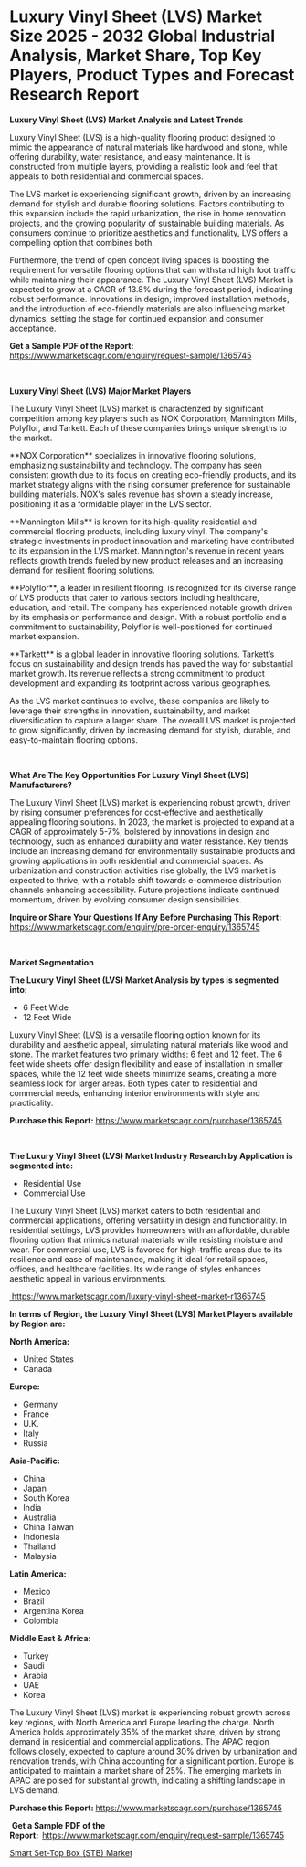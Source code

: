 <p><h1>Luxury Vinyl Sheet (LVS) Market Size 2025 - 2032 Global Industrial Analysis, Market Share, Top Key Players, Product Types and Forecast Research Report</h1></p><p><strong>Luxury Vinyl Sheet (LVS) Market Analysis and Latest Trends</strong></p>
<p><p>Luxury Vinyl Sheet (LVS) is a high-quality flooring product designed to mimic the appearance of natural materials like hardwood and stone, while offering durability, water resistance, and easy maintenance. It is constructed from multiple layers, providing a realistic look and feel that appeals to both residential and commercial spaces.</p><p>The LVS market is experiencing significant growth, driven by an increasing demand for stylish and durable flooring solutions. Factors contributing to this expansion include the rapid urbanization, the rise in home renovation projects, and the growing popularity of sustainable building materials. As consumers continue to prioritize aesthetics and functionality, LVS offers a compelling option that combines both.</p><p>Furthermore, the trend of open concept living spaces is boosting the requirement for versatile flooring options that can withstand high foot traffic while maintaining their appearance. The Luxury Vinyl Sheet (LVS) Market is expected to grow at a CAGR of 13.8% during the forecast period, indicating robust performance. Innovations in design, improved installation methods, and the introduction of eco-friendly materials are also influencing market dynamics, setting the stage for continued expansion and consumer acceptance.</p></p>
<p><strong>Get a Sample PDF of the Report:&nbsp;</strong> <a href="https://www.marketscagr.com/enquiry/request-sample/1365745?utm_campaign=2038&utm_medium=2&utm_source=Github&utm_content=ia&utm_term=09022025&utm_id=luxury-vinyl-sheet-lvs">https://www.marketscagr.com/enquiry/request-sample/1365745</a></p>
<p>&nbsp;</p>
<p><strong>Luxury Vinyl Sheet (LVS) Major Market Players</strong></p>
<p><p>The Luxury Vinyl Sheet (LVS) market is characterized by significant competition among key players such as NOX Corporation, Mannington Mills, Polyflor, and Tarkett. Each of these companies brings unique strengths to the market.</p><p>**NOX Corporation** specializes in innovative flooring solutions, emphasizing sustainability and technology. The company has seen consistent growth due to its focus on creating eco-friendly products, and its market strategy aligns with the rising consumer preference for sustainable building materials. NOX's sales revenue has shown a steady increase, positioning it as a formidable player in the LVS sector.</p><p>**Mannington Mills** is known for its high-quality residential and commercial flooring products, including luxury vinyl. The company's strategic investments in product innovation and marketing have contributed to its expansion in the LVS market. Mannington's revenue in recent years reflects growth trends fueled by new product releases and an increasing demand for resilient flooring solutions.</p><p>**Polyflor**, a leader in resilient flooring, is recognized for its diverse range of LVS products that cater to various sectors including healthcare, education, and retail. The company has experienced notable growth driven by its emphasis on performance and design. With a robust portfolio and a commitment to sustainability, Polyflor is well-positioned for continued market expansion.</p><p>**Tarkett** is a global leader in innovative flooring solutions. Tarkett’s focus on sustainability and design trends has paved the way for substantial market growth. Its revenue reflects a strong commitment to product development and expanding its footprint across various geographies.</p><p>As the LVS market continues to evolve, these companies are likely to leverage their strengths in innovation, sustainability, and market diversification to capture a larger share. The overall LVS market is projected to grow significantly, driven by increasing demand for stylish, durable, and easy-to-maintain flooring options.</p></p>
<p>&nbsp;</p>
<p><strong>What Are The Key Opportunities For Luxury Vinyl Sheet (LVS) Manufacturers?</strong></p>
<p><p>The Luxury Vinyl Sheet (LVS) market is experiencing robust growth, driven by rising consumer preferences for cost-effective and aesthetically appealing flooring solutions. In 2023, the market is projected to expand at a CAGR of approximately 5-7%, bolstered by innovations in design and technology, such as enhanced durability and water resistance. Key trends include an increasing demand for environmentally sustainable products and growing applications in both residential and commercial spaces. As urbanization and construction activities rise globally, the LVS market is expected to thrive, with a notable shift towards e-commerce distribution channels enhancing accessibility. Future projections indicate continued momentum, driven by evolving consumer design sensibilities.</p></p>
<p><strong>Inquire or Share Your Questions If Any Before Purchasing This Report:</strong> <a href="https://www.marketscagr.com/enquiry/pre-order-enquiry/1365745?utm_campaign=2038&utm_medium=2&utm_source=Github&utm_content=ia&utm_term=09022025&utm_id=luxury-vinyl-sheet-lvs">https://www.marketscagr.com/enquiry/pre-order-enquiry/1365745</a></p>
<p>&nbsp;</p>
<p><strong>Market Segmentation</strong></p>
<p><strong>The Luxury Vinyl Sheet (LVS) Market Analysis by types is segmented into:</strong></p>
<p><ul><li>6 Feet Wide</li><li>12 Feet Wide</li></ul></p>
<p><p>Luxury Vinyl Sheet (LVS) is a versatile flooring option known for its durability and aesthetic appeal, simulating natural materials like wood and stone. The market features two primary widths: 6 feet and 12 feet. The 6 feet wide sheets offer design flexibility and ease of installation in smaller spaces, while the 12 feet wide sheets minimize seams, creating a more seamless look for larger areas. Both types cater to residential and commercial needs, enhancing interior environments with style and practicality.</p></p>
<p><strong>Purchase this Report:&nbsp;</strong><a href="https://www.marketscagr.com/purchase/1365745?utm_campaign=2038&utm_medium=2&utm_source=Github&utm_content=ia&utm_term=09022025&utm_id=luxury-vinyl-sheet-lvs">https://www.marketscagr.com/purchase/1365745</a></p>
<p>&nbsp;</p>
<p><strong>The Luxury Vinyl Sheet (LVS) Market Industry Research by Application is segmented into:</strong></p>
<p><ul><li>Residential Use</li><li>Commercial Use</li></ul></p>
<p><p>The Luxury Vinyl Sheet (LVS) market caters to both residential and commercial applications, offering versatility in design and functionality. In residential settings, LVS provides homeowners with an affordable, durable flooring option that mimics natural materials while resisting moisture and wear. For commercial use, LVS is favored for high-traffic areas due to its resilience and ease of maintenance, making it ideal for retail spaces, offices, and healthcare facilities. Its wide range of styles enhances aesthetic appeal in various environments.</p></p>
<p><a href="https://www.marketscagr.com/luxury-vinyl-sheet-market-r1365745?utm_campaign=2038&utm_medium=2&utm_source=Github&utm_content=ia&utm_term=09022025&utm_id=luxury-vinyl-sheet-lvs">&nbsp;https://www.marketscagr.com/luxury-vinyl-sheet-market-r1365745</a></p>
<p><strong>In terms of Region, the Luxury Vinyl Sheet (LVS) Market Players available by Region are:</strong></p>
<p>
    <p> <strong> North America: </strong>
        <ul>
            <li>United States</li>
            <li>Canada</li>
        </ul>
        </p> 
    <p> <strong> Europe: </strong>
        <ul>
            <li>Germany</li>
            <li>France</li>
            <li>U.K.</li>
            <li>Italy</li>
            <li>Russia</li>
        </ul>
        </p> 
    <p> <strong> Asia-Pacific: </strong>
        <ul>
            <li>China</li>
            <li>Japan</li>
            <li>South Korea</li>
            <li>India</li>
            <li>Australia</li>
            <li>China Taiwan</li>
            <li>Indonesia</li>
            <li>Thailand</li>
            <li>Malaysia</li>
        </ul>
        </p> 
    <p> <strong> Latin America: </strong>
        <ul>
            <li>Mexico</li>
            <li>Brazil</li>
            <li>Argentina Korea</li>
            <li>Colombia</li>
        </ul>
        </p> 
    <p> <strong> Middle East & Africa: </strong>
        <ul>
            <li>Turkey</li>
            <li>Saudi</li>
            <li>Arabia</li>
            <li>UAE</li>
            <li>Korea</li>
        </ul>
    </p>
    </p>
<p><p>The Luxury Vinyl Sheet (LVS) market is experiencing robust growth across key regions, with North America and Europe leading the charge. North America holds approximately 35% of the market share, driven by strong demand in residential and commercial applications. The APAC region follows closely, expected to capture around 30% driven by urbanization and renovation trends, with China accounting for a significant portion. Europe is anticipated to maintain a market share of 25%. The emerging markets in APAC are poised for substantial growth, indicating a shifting landscape in LVS demand.</p></p>
<p><strong>Purchase this Report: </strong><a href="https://www.marketscagr.com/purchase/1365745?utm_campaign=2038&utm_medium=2&utm_source=Github&utm_content=ia&utm_term=09022025&utm_id=luxury-vinyl-sheet-lvs">https://www.marketscagr.com/purchase/1365745</a></p>
<p>&nbsp;<strong>Get a Sample PDF of the Report:&nbsp;&nbsp;</strong><a href="https://www.marketscagr.com/enquiry/request-sample/1365745?utm_campaign=2038&utm_medium=2&utm_source=Github&utm_content=ia&utm_term=09022025&utm_id=luxury-vinyl-sheet-lvs">https://www.marketscagr.com/enquiry/request-sample/1365745</a></p>
<p><strong></strong></p>
<p><p><a href="https://github.com/elizabethdagraca/Market-Research-Report-List-5/blob/main/smart-set-top-box-stb-market.md?utm_campaign=2038&utm_medium=2&utm_source=Github&utm_content=ia&utm_term=09022025&utm_id=luxury-vinyl-sheet-lvs">Smart Set-Top Box (STB) Market</a></p></p>